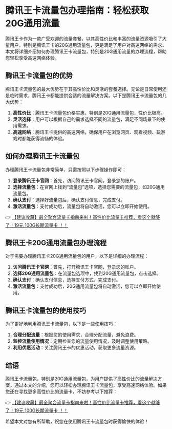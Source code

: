 # 腾讯王卡流量包办理指南：轻松获取20G通用流量

腾讯王卡作为一款广受欢迎的流量套餐，以其高性价比和丰富的流量资源吸引了大量用户。特别是腾讯王卡的20G通用流量包，更是满足了用户对高速网络的需求。本文将详细介绍如何办理腾讯王卡流量包，特别是20G通用流量的办理流程，帮助您轻松享受高速网络体验。

## 腾讯王卡流量包的优势

腾讯王卡流量包的最大优势在于其高性价比和灵活的套餐选择。无论是日常使用还是临时需求，腾讯王卡都能提供合适的流量解决方案。以下是腾讯王卡流量包的几大优势：

1. **高性价比**：腾讯王卡流量包价格实惠，特别是20G通用流量包，性价比极高。
2. **灵活选择**：用户可以根据自己的需求选择不同的流量包，满足不同场景下的使用需求。
3. **高速网络**：腾讯王卡提供的高速网络，确保用户在浏览网页、观看视频、玩游戏时都能获得流畅的体验。

## 如何办理腾讯王卡流量包

办理腾讯王卡流量包非常简单，只需按照以下步骤操作即可：

1. **登录腾讯王卡官网**：首先，访问腾讯王卡官网，登录您的账户。
2. **选择流量包**：在官网上找到“流量包”选项，选择您需要的流量包，如20G通用流量包。
3. **确认支付**：选择好流量包后，确认支付信息，完成支付。
4. **激活流量包**：支付成功后，流量包将自动激活，您可以立即开始使用。

👉 [【建议收藏】最全聚合流量卡指南来啦！高性价比流量卡推荐，看这个就够了！19元 100G长期流量卡 ！！](https://bit.ly/Liuliangka)

## 腾讯王卡20G通用流量包办理流程

对于需要办理腾讯王卡20G通用流量包的用户，以下是详细的办理流程：

1. **访问腾讯王卡官网**：首先，打开腾讯王卡官网，登录您的账户。
2. **选择20G通用流量包**：在流量包选项中，找到20G通用流量包，点击选择。
3. **确认支付**：确认支付信息，选择支付方式，完成支付。
4. **激活流量包**：支付成功后，20G通用流量包将自动激活，您可以立即开始使用。

## 腾讯王卡流量包的使用技巧

为了更好地利用腾讯王卡流量包，以下是一些使用技巧：

1. **合理分配流量**：根据您的使用需求，合理分配流量，避免浪费。
2. **监控流量使用情况**：定期检查您的流量使用情况，及时调整使用策略。
3. **利用优惠活动**：关注腾讯王卡的优惠活动，获取更多流量资源。

## 结语

腾讯王卡流量包，特别是20G通用流量包，为用户提供了高性价比的流量解决方案。通过本文的介绍，您可以轻松办理腾讯王卡流量包，享受高速网络体验。如果您还在寻找更多高性价比的流量卡，不妨参考以下推荐：

👉 [【建议收藏】最全聚合流量卡指南来啦！高性价比流量卡推荐，看这个就够了！19元 100G长期流量卡 ！！](https://bit.ly/Liuliangka)

希望本文对您有所帮助，祝您在使用腾讯王卡流量包时获得愉快的体验！